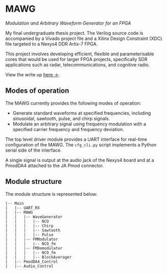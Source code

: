 # MAWG

_Modulation and Arbitrary Waveform Generator for an FPGA_

My final undergraduate thesis project. The Verilog source code is accompanied by a Vivado project file and a Xilinx Design Constraint (XDC) file targeted to a Nexys4 DDR Artix-7 FPGA.

This project involves developing efficient, flexible and parameterisable cores that would be used for larger FPGA projects, specifically SDR applications such as radar, telecommunications, and cognitive radio.

View the write up [here →][thesis].

[thesis]: https://mega.nz/file/y9kgjZwa#wicZXJYcp9pGFkvCjlcnuW-tQZew453F6RFk3n2VrGw

## Modes of operation

The MAWG currently provides the following modes of operation:

* Generate standard waveforms at specified frequencies, including sinusoidal, sawtooth, pulse, and chirp signals.
* Modulate an arbitrary signal using frequency modulation with a specified carrier frequency and frequency deviation.

The top level driver module provides a UART interface for real-time configuration of the MAWG. The `cfg_cli.py` script implements a Python serial side of the interface.

A single signal is output at the audio jack of the Nexys4 board and at a PmodDA4 attached to the JA Pmod connector.


## Module structure

The module structure is represented below:
```
|-- Main
|   |-- UART_RX
|   |-- MAWG
|   |   |-- WaveGenerator
|   |   |   |-- NCO
|   |   |   |-- Chirp
|   |   |   |-- Sawtooth
|   |   |   |-- Pulse
|   |   |-- FMModulator
|   |   |   |-- NCO_fm
|   |   |-- FMDemodulator
|   |   |   |-- NCO_fm
|   |   |   |-- BlockAverager
|   |-- PmodDA4_Control
|   |-- Audio_Control
```
